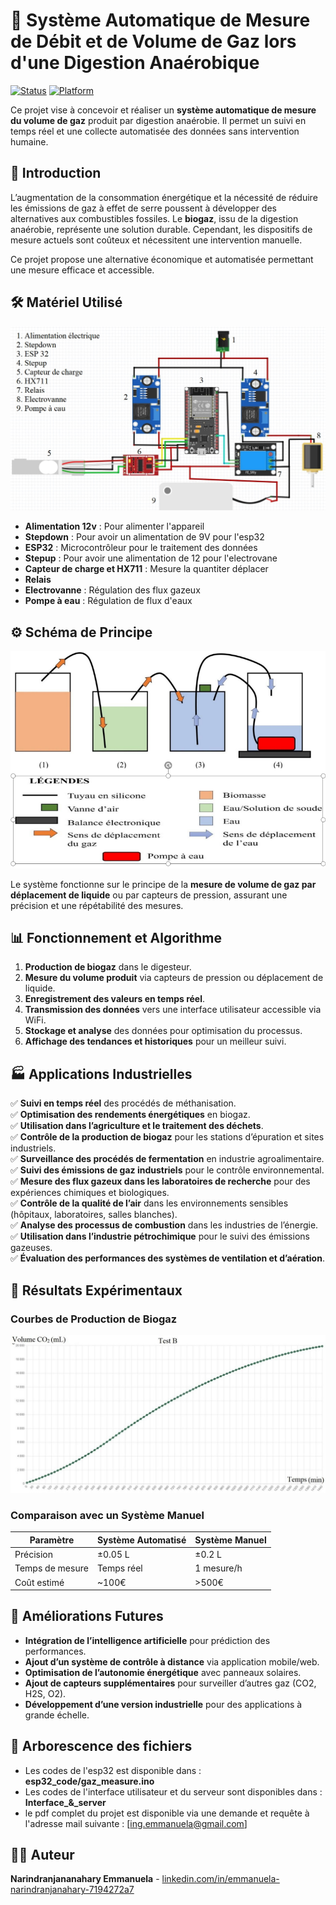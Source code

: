 # 🌱 Système Automatique de Mesure de Débit et de Volume de Gaz lors d'une Digestion Anaérobique

[![Status](https://img.shields.io/badge/status-active-brightgreen.svg)]()
[![Platform](https://img.shields.io/badge/platform-ESP32-blue.svg)]()

Ce projet vise à concevoir et réaliser un **système automatique de mesure du volume de gaz** produit par digestion anaérobie. Il permet un suivi en temps réel et une collecte automatisée des données sans intervention humaine.

## 📜 Introduction
L’augmentation de la consommation énergétique et la nécessité de réduire les émissions de gaz à effet de serre poussent à développer des alternatives aux combustibles fossiles. Le **biogaz**, issu de la digestion anaérobie, représente une solution durable. Cependant, les dispositifs de mesure actuels sont coûteux et nécessitent une intervention manuelle.

Ce projet propose une alternative économique et automatisée permettant une mesure efficace et accessible.

## 🛠️ Matériel Utilisé
![Schéma](./images/montage.png)
- **Alimentation 12v** : Pour alimenter l'appareil
-  **Stepdown** : Pour avoir un alimentation de 9V pour l'esp32
- **ESP32** : Microcontrôleur pour le traitement des données
- **Stepup** : Pour avoir une alimentation de 12 pour l'electrovane
- **Capteur de charge et HX711** : Mesure la quantiter déplacer
- **Relais**
- **Electrovanne** : Régulation des flux gazeux
- **Pompe à eau** : Régulation de flux d'eaux

## ⚙️ Schéma de Principe
![Schéma](./images/principe.png)

Le système fonctionne sur le principe de la **mesure de volume de gaz par déplacement de liquide** ou par capteurs de pression, assurant une précision et une répétabilité des mesures.

## 📊 Fonctionnement et Algorithme
1. **Production de biogaz** dans le digesteur.
2. **Mesure du volume produit** via capteurs de pression ou déplacement de liquide.
3. **Enregistrement des valeurs en temps réel**.
4. **Transmission des données** vers une interface utilisateur accessible via WiFi.
5. **Stockage et analyse** des données pour optimisation du processus.
6. **Affichage des tendances et historiques** pour un meilleur suivi.

## 🏭 Applications Industrielles
✅ **Suivi en temps réel** des procédés de méthanisation.<br>
✅ **Optimisation des rendements énergétiques** en biogaz.<br>
✅ **Utilisation dans l’agriculture et le traitement des déchets**.<br>
✅ **Contrôle de la production de biogaz** pour les stations d’épuration et sites industriels.<br>
✅ **Surveillance des procédés de fermentation** en industrie agroalimentaire.<br>
✅ **Suivi des émissions de gaz industriels** pour le contrôle environnemental.<br>
✅ **Mesure des flux gazeux dans les laboratoires de recherche** pour des expériences chimiques et biologiques.<br>
✅ **Contrôle de la qualité de l’air** dans les environnements sensibles (hôpitaux, laboratoires, salles blanches).<br>
✅ **Analyse des processus de combustion** dans les industries de l’énergie.<br>
✅ **Utilisation dans l’industrie pétrochimique** pour le suivi des émissions gazeuses.<br>
✅ **Évaluation des performances des systèmes de ventilation et d’aération**.

## 🔬 Résultats Expérimentaux
### Courbes de Production de Biogaz
![Graphique](./images/curve.png)

### Comparaison avec un Système Manuel
| Paramètre | Système Automatisé | Système Manuel |
|-----------|-----------------|-----------------|
| Précision | ±0.05 L | ±0.2 L |
| Temps de mesure | Temps réel | 1 mesure/h |
| Coût estimé | ~100€ | >500€ |

## 📌 Améliorations Futures
- **Intégration de l’intelligence artificielle** pour prédiction des performances.
- **Ajout d’un système de contrôle à distance** via application mobile/web.
- **Optimisation de l’autonomie énergétique** avec panneaux solaires.
- **Ajout de capteurs supplémentaires** pour surveiller d’autres gaz (CO2, H2S, O2).
- **Développement d’une version industrielle** pour des applications à grande échelle.

## 📝 Arborescence des fichiers
- Les codes de l'esp32 est disponible dans : **esp32_code/gaz_measure.ino**
- Les codes de l'interface utilisateur et du serveur sont disponibles dans : **Interface_&_server**
- le pdf complet du projet est disponible via une demande et requête à l'adresse mail suivante : [ing.emmanuela@gmail.com]

## 🧑‍🔬 Auteur
**Narindranjananahary Emmanuela** - [linkedin.com/in/emmanuela-narindranjanahary-7194272a7](www.linkedin.com/in/emmanuela-narindranjanahary-7194272a7)
